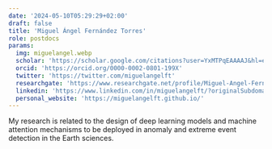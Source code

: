 ```yaml
---
date: '2024-05-10T05:29:29+02:00'
draft: false
title: 'Miguel Ángel Fernández Torres'
role: postdocs
params:
  img: miguelangel.webp
  scholar: 'https://scholar.google.com/citations?user=YxMTPqEAAAAJ&hl=es'
  orcid: 'https://orcid.org/0000-0002-0801-199X'
  twitter: 'https://twitter.com/miguelangelft'
  researchgate: 'https://www.researchgate.net/profile/Miguel-Angel-Fernandez-Torres'
  linkedin: 'https://www.linkedin.com/in/miguelangelft/?originalSubdomain=es'
  personal_website: 'https://miguelangelft.github.io/'
---
```

My research is related to the design of deep learning models and machine attention mechanisms to be deployed in anomaly and extreme event detection in the Earth sciences.

